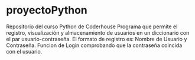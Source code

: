 # proyectoPython
 Repositorio del curso Python de Coderhouse
Programa que permite el registro, visualización y almacenamiento de usuarios en un diccionario con el par usuario-contraseña.
El formato de registro es: Nombre de Usuario y Contraseña.
Funcion de Login comprobando que la contraseña coincida con el usuario.
